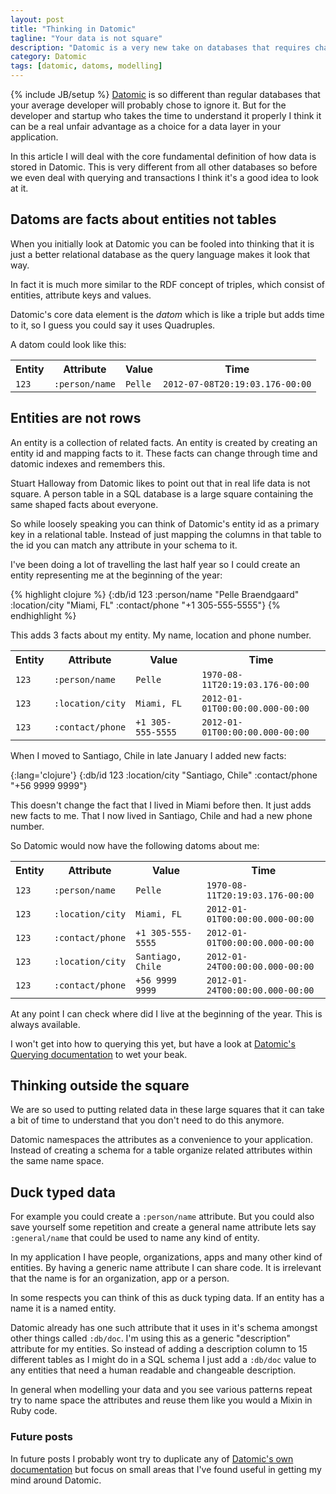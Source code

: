 ```yaml
---
layout: post
title: "Thinking in Datomic"
tagline: "Your data is not square"
description: "Datomic is a very new take on databases that requires changing a bit how you think about your data"
category: Datomic
tags: [datomic, datoms, modelling]
---
```

{% include JB/setup %}
[Datomic](http://datomic.com) is so different than regular databases that your average developer will probably chose to ignore it. But for the developer and startup who takes the time to understand it properly I think it can be a real unfair advantage as a choice for a data layer in your application.

In this article I will deal with the core fundamental definition of how data is stored in Datomic. This is very different from all other databases so before we even deal with querying and transactions I think it's a good idea to look at it.

## Datoms are facts about entities not tables

When you initially look at Datomic you can be fooled into thinking that it is just a better relational database as the query language makes it look that way. 

In fact it is much more similar to the RDF concept of triples, which consist of entities, attribute keys and values. 

Datomic's core data element is the *datom* which is like a triple but adds time to it, so I guess you could say it uses Quadruples.

A datom could look like this:

<table class="table table-striped table-bordered"><tr><th>Entity</th><th>Attribute</th><th>Value</th><th>Time</th></tr>
  <tr><td><code>123</code></td><td><code>:person/name</code></td><td><code>Pelle</code></td><td><code>2012-07-08T20:19:03.176-00:00</code></td></tr></table>

## Entities are not rows

An entity is a collection of related facts. An entity is created by creating an entity id and mapping facts to it. These facts can change through time and datomic indexes and remembers this.

Stuart Halloway from Datomic likes to point out that in real life data is not square. A person table in a SQL database is a large square containing the same shaped facts about everyone.

So while loosely speaking you can think of Datomic's entity id as a primary key in a relational table. Instead of just mapping the columns in that table to the id you can match any attribute in your schema to it.

I've been doing a lot of travelling the last half year so I could create an entity representing me at the beginning of the year:

{% highlight clojure %}
{:db/id 123 :person/name "Pelle Braendgaard" :location/city "Miami, FL" :contact/phone "+1 305-555-5555"}
{% endhighlight %}

This adds 3 facts about my entity. My name, location and phone number.

<table class="table table-striped table-bordered"><tr><th>Entity</th><th>Attribute</th><th>Value</th><th>Time</th></tr>
  <tr><td><code>123</code></td><td><code>:person/name</code></td><td><code>Pelle</code></td><td><code>1970-08-11T20:19:03.176-00:00</code></td></tr>
  <tr><td><code>123</code></td><td><code>:location/city</code></td><td><code>Miami, FL</code></td><td><code>2012-01-01T00:00:00.000-00:00</code></td></tr>
  <tr><td><code>123</code></td><td><code>:contact/phone</code></td><td><code>+1 305-555-5555</code></td><td><code>2012-01-01T00:00:00.000-00:00</code></td></tr>
</table>


When I moved to Santiago, Chile in late January I added new facts:

{:lang='clojure'}
    {:db/id 123 :location/city "Santiago, Chile" :contact/phone "+56 9999 9999"}

This doesn't change the fact that I lived in Miami before then. It just adds new facts to me. That I now lived in Santiago, Chile and had a new phone number.

So Datomic would now have the following datoms about me:

<table class="table table-striped table-bordered"><tr><th>Entity</th><th>Attribute</th><th>Value</th><th>Time</th></tr>
  <tr><td><code>123</code></td><td><code>:person/name</code></td><td><code>Pelle</code></td><td><code>1970-08-11T20:19:03.176-00:00</code></td></tr>
  <tr><td><code>123</code></td><td><code>:location/city</code></td><td><code>Miami, FL</code></td><td><code>2012-01-01T00:00:00.000-00:00</code></td></tr>
  <tr><td><code>123</code></td><td><code>:contact/phone</code></td><td><code>+1 305-555-5555</code></td><td><code>2012-01-01T00:00:00.000-00:00</code></td></tr>
  <tr><td><code>123</code></td><td><code>:location/city</code></td><td><code>Santiago, Chile</code></td><td><code>2012-01-24T00:00:00.000-00:00</code></td></tr>
  <tr><td><code>123</code></td><td><code>:contact/phone</code></td><td><code>+56 9999 9999</code></td><td><code>2012-01-24T00:00:00.000-00:00</code></td></tr>
</table>


At any point I can check where did I live at the beginning of the year. This is always available.

I won't get into how to querying this yet, but have a look at [Datomic's Querying documentation](http://datomic.com/company/resources/query) to wet your beak.

## Thinking outside the square

We are so used to putting related data in these large squares that it can take a bit of time to understand that you don't need to do this anymore.

Datomic namespaces the attributes as a convenience to your application. Instead of creating a schema for a table organize related attributes within the same name space.

## Duck typed data

For example you could create a <code>:person/name</code> attribute. But you could also save yourself some repetition and create a general name attribute lets say <code>:general/name</code> that could be used to name any kind of entity. 

In my application I have people, organizations, apps and many other kind of entities. By having a generic name attribute I can share code. It is irrelevant that the name is for an organization, app or a person.

In some respects you can think of this as duck typing data. If an entity has a name it is a named entity.

Datomic already has one such attribute that it uses in it's schema amongst other things called <code>:db/doc</code>. I'm using this as a generic "description" attribute for my entities. So instead of adding a description column to 15 different tables as I might do in a SQL schema I just add a <code>:db/doc</code> value to any entities that need a human readable and changeable description.

In general when modelling your data and you see various patterns repeat try to name space the attributes and reuse them like you would a Mixin in Ruby code.

### Future posts

In future posts I probably wont try to duplicate any of [Datomic's own documentation](http://datomic.com/company/resources/getting-started) but focus on small areas that I've found useful in getting my mind around Datomic.
